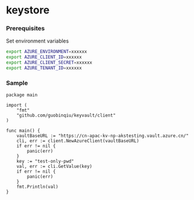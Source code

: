 # keystore

### Prerequisites

Set environment variables

```bash
export AZURE_ENVIRONMENT=xxxxxx
export AZURE_CLIENT_ID=xxxxxx
export AZURE_CLIENT_SECRET=xxxxxx
export AZURE_TENANT_ID=xxxxxx
```

### Sample

```
package main

import (
	"fmt"
	"github.com/guobinqiu/keyvault/client"
)

func main() {
	vaultBaseURL := "https://cn-apac-kv-np-akstesting.vault.azure.cn/"
	cli, err := client.NewAzureClient(vaultBaseURL)
	if err != nil {
		panic(err)
	}
	key := "test-only-pwd"
	val, err := cli.GetValue(key)
	if err != nil {
		panic(err)
	}
	fmt.Println(val)
}

```
